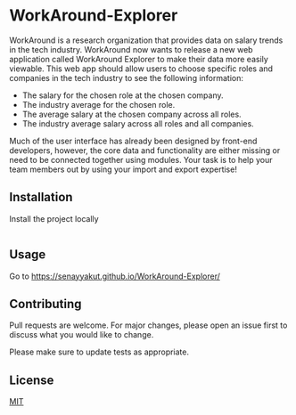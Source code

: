 # WorkAround-Explorer
WorkAround is a research organization that provides data on salary trends in the tech industry. 
WorkAround now wants to release a new web application called WorkAround Explorer to make their data more easily viewable. This web app should allow users to choose specific roles and companies in the tech industry to see the following information:
- The salary for the chosen role at the chosen company.
- The industry average for the chosen role.
- The average salary at the chosen company across all roles.
- The industry average salary across all roles and all companies.

Much of the user interface has already been designed by front-end developers, however, the core data and functionality are either missing or need to be connected together using modules. Your task is to help your team members out by using your import and export expertise!


## Installation

Install the project locally
```bash

```

## Usage
Go to 
https://senayyakut.github.io/WorkAround-Explorer/


## Contributing
Pull requests are welcome. For major changes, please open an issue first to discuss what you would like to change.

Please make sure to update tests as appropriate.

## License
[MIT](https://choosealicense.com/licenses/mit/)
